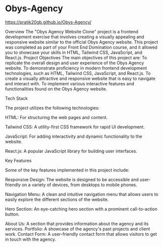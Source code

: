 # Obys-Agency

https://pratik20gb.github.io/Obys-Agency/

Overview
The "Obys Agency Website Clone" project is a frontend development exercise that involves creating a visually appealing and responsive website similar to the official Obys Agency website. This project was completed as part of your Front End Domination course, and it allowed you to showcase your skills in HTML, Tailwind CSS, JavaScript, and React.js.
Project Objectives
The main objectives of this project are:
To replicate the overall design and user experience of the Obys Agency website.
To demonstrate proficiency in modern frontend development technologies, such as HTML, Tailwind CSS, JavaScript, and React.js.
To create a visually attractive and responsive website that is easy to navigate and interact with.
To implement various interactive features and functionalities found on the Obys Agency website.

Tech Stack


The project utilizes the following technologies:

HTML: For structuring the web pages and content.

Tailwind CSS: A utility-first CSS framework for rapid UI development.

JavaScript: For adding interactivity and dynamic functionality to the website.

React.js: A popular JavaScript library for building user interfaces.


Key Features


Some of the key features implemented in this project include:

Responsive Design: The website is designed to be accessible and user-friendly on a variety of devices, from desktops to mobile phones.

Navigation Menu: A clean and intuitive navigation menu that allows users to easily explore the different sections of the website.

Hero Section: An eye-catching hero section with a prominent call-to-action button.

About Us: A section that provides information about the agency and its services.
Portfolio: A showcase of the agency's past projects and client work.
Contact Form: A user-friendly contact form that allows visitors to get in touch with the agency.

